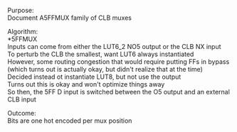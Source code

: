 Purpose:  
Document A5FFMUX family of CLB muxes  

Algorithm:  
*5FFMUX  
Inputs can come from either the LUT6_2 NO5 output or the CLB NX input  
To perturb the CLB the smallest, want LUT6 always instantiated  
However, some routing congestion that would require putting FFs in bypass  
(which turns out is actually okay, but didn't realize that at the time)  
Decided instead ot instantiate LUT8, but not use the output  
Turns out this is okay and won't optimize things away  
So then, the 5FF D input is switched between the O5 output and an external CLB input  

Outcome:  
Bits are one hot encoded per mux position   

